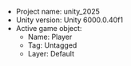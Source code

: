 <!-- UNITY CODE ASSIST INSTRUCTIONS START -->
- Project name: unity_2025
- Unity version: Unity 6000.0.40f1
- Active game object:
  - Name: Player
  - Tag: Untagged
  - Layer: Default
<!-- UNITY CODE ASSIST INSTRUCTIONS END -->